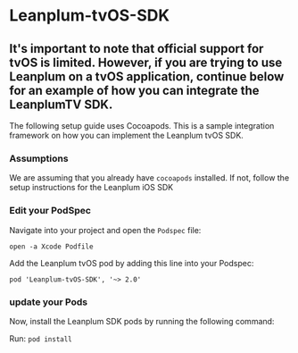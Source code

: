 # Leanplum-tvOS-SDK

## It's important to note that official support for tvOS is limited. However, if you are trying to use Leanplum on a tvOS application, continue below for an example of how you can integrate the LeanplumTV SDK.

The following setup guide uses Cocoapods. This is a sample integration framework on how you can implement the Leanplum tvOS SDK. 

### Assumptions

We are assuming that you already have `cocoapods` installed. If not, follow the setup instructions for the Leanplum iOS SDK

### Edit your PodSpec
Navigate into your project and open the `Podspec` file:

`open -a Xcode Podfile`

Add the Leanplum tvOS pod by adding this line into your Podspec:

`pod 'Leanplum-tvOS-SDK', '~> 2.0'`

### update your Pods
Now, install the Leanplum SDK pods by running the following command:

Run: `pod install`

